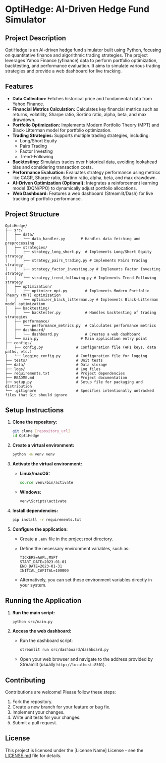 # OptiHedge: AI-Driven Hedge Fund Simulator

## Project Description

OptiHedge is an AI-driven hedge fund simulator built using Python, focusing on quantitative finance and algorithmic trading strategies. The project leverages Yahoo Finance (yfinance) data to perform portfolio optimization, backtesting, and performance evaluation. It aims to simulate various trading strategies and provide a web dashboard for live tracking.

## Features

- **Data Collection:** Fetches historical price and fundamental data from Yahoo Finance.
- **Financial Metrics Calculation:** Calculates key financial metrics such as returns, volatility, Sharpe ratio, Sortino ratio, alpha, beta, and max drawdown.
- **Portfolio Optimization:** Implements Modern Portfolio Theory (MPT) and Black-Litterman model for portfolio optimization.
- **Trading Strategies:** Supports multiple trading strategies, including:
    - Long/Short Equity
    - Pairs Trading
    - Factor Investing
    - Trend-Following
- **Backtesting:** Simulates trades over historical data, avoiding lookahead bias and considering transaction costs.
- **Performance Evaluation:** Evaluates strategy performance using metrics like CAGR, Sharpe ratio, Sortino ratio, alpha, beta, and max drawdown.
- **AI-Driven Optimization (Optional):** Integrates a reinforcement learning model (DQN/PPO) to dynamically adjust portfolio allocations.
- **Web Dashboard:** Features a web dashboard (Streamlit/Dash) for live tracking of portfolio performance.

## Project Structure

```
OptiHedge/
├── src/
│   ├── data/
│   │   └── data_handler.py       # Handles data fetching and preprocessing
│   ├── strategies/
│   │   ├── strategy_long_short.py  # Implements Long/Short Equity strategy
│   │   ├── strategy_pairs_trading.py # Implements Pairs Trading strategy
│   │   ├── strategy_factor_investing.py # Implements Factor Investing strategy
│   │   └── strategy_trend_following.py # Implements Trend Following strategy
│   ├── optimization/
│   │   ├── optimizer_mpt.py        # Implements Modern Portfolio Theory (MPT) optimization
│   │   └── optimizer_black_litterman.py # Implements Black-Litterman model optimization
│   ├── backtesting/
│   │   └── backtester.py           # Handles backtesting of trading strategies
│   ├── performance/
│   │   └── performance_metrics.py  # Calculates performance metrics
│   ├── dashboard/
│   │   └── dashboard.py            # Creates a web dashboard
│   └── main.py                   # Main application entry point
├── configs/
│   ├── config.py               # Configuration file (API keys, data paths, etc.)
│   └── logging_config.py       # Configuration file for logging
├── tests/                      # Unit tests
├── data/                       # Data storage
├── logs/                       # Log files
├── requirements.txt            # Project dependencies
├── README.md                   # Project documentation
├── setup.py                    # Setup file for packaging and distribution
└── .gitignore                  # Specifies intentionally untracked files that Git should ignore
```

## Setup Instructions

1.  **Clone the repository:**

    ```bash
    git clone [repository_url]
    cd OptiHedge
    ```

2.  **Create a virtual environment:**

    ```bash
    python -m venv venv
    ```

3.  **Activate the virtual environment:**

    -   **Linux/macOS:**

        ```bash
        source venv/bin/activate
        ```

    -   **Windows:**

        ```bash
        venv\Scripts\activate
        ```

4.  **Install dependencies:**

    ```bash
    pip install -r requirements.txt
    ```

5.  **Configure the application:**

    -   Create a `.env` file in the project root directory.
    -   Define the necessary environment variables, such as:

        ```
        TICKERS=AAPL,MSFT
        START_DATE=2023-01-01
        END_DATE=2023-01-31
        INITIAL_CAPITAL=100000
        ```

    -   Alternatively, you can set these environment variables directly in your system.

## Running the Application

1.  **Run the main script:**

    ```bash
    python src/main.py
    ```

2.  **Access the web dashboard:**

    -   Run the dashboard script:

        ```bash
        streamlit run src/dashboard/dashboard.py
        ```

    -   Open your web browser and navigate to the address provided by Streamlit (usually `http://localhost:8501`).

## Contributing

Contributions are welcome! Please follow these steps:

1.  Fork the repository.
2.  Create a new branch for your feature or bug fix.
3.  Implement your changes.
4.  Write unit tests for your changes.
5.  Submit a pull request.

## License

This project is licensed under the [License Name] License - see the [LICENSE.md](LICENSE.md) file for details.